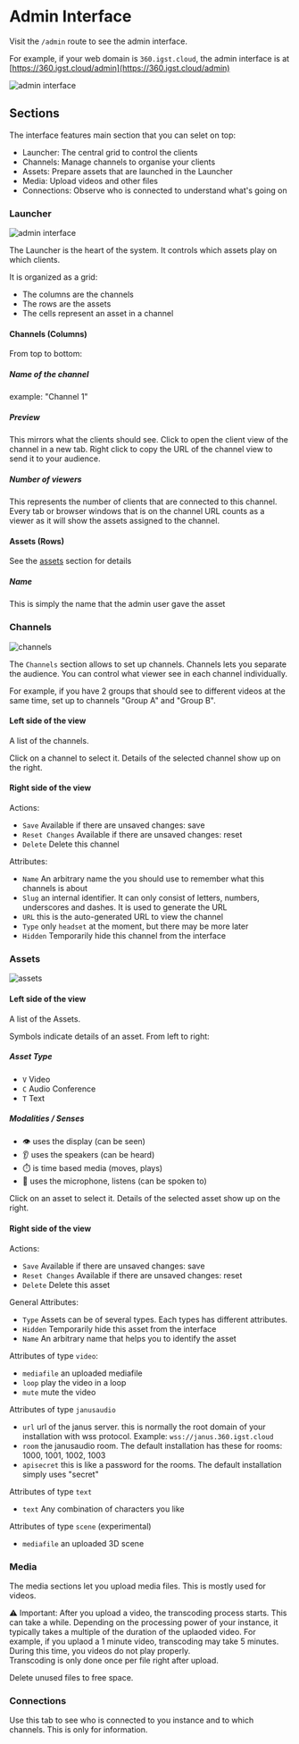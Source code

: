 # Admin Interface

Visit the `/admin` route to see the admin interface.

For example, if your web domain is `360.igst.cloud`, the admin interface is at [https://360.igst.cloud/admin](https://360.igst.cloud/admin)

![admin interface](_media/admin_interface_sections.png)

## Sections

The interface features main section that you can selet on top:

- Launcher: The central grid to control the clients
- Channels: Manage channels to organise your clients
- Assets: Prepare assets that are launched in the Launcher
- Media: Upload videos and other files
- Connections: Observe who is connected to understand what's going on

### Launcher

![admin interface](_media/admin_interface_launcher.png)

The Launcher is the heart of the system. It controls which assets play on which clients.

It is organized as a grid:
- The columns are the channels
- The rows are the assets
- The cells represent an asset in a channel

#### Channels (Columns)

From top to bottom:

##### Name of the channel

example: "Channel 1"

##### Preview

This mirrors what the clients should see. Click to open the client view of the channel in a new tab. Right click to copy the URL of the channel view to send it to your audience.

##### Number of viewers

This represents the number of clients that are connected to this channel. Every tab or browser windows that is on the channel URL counts as a viewer as it will show the assets assigned to the channel.

#### Assets (Rows)

See the [assets](#assets) section for details

##### Name

This is simply the name that the admin user gave the asset

### Channels

![channels](_media/admin_interface_channels.png)

The `Channels` section allows to set up channels. Channels lets you separate the audience. You can control what viewer see in each channel individually.

For example, if you have 2 groups that should see to different videos at the same time, set up to channels "Group A" and "Group B".

#### Left side of the view

A list of the channels.

Click on a channel to select it. Details of the selected channel show up on the right.

#### Right side of the view

Actions:
- `Save` Available if there are unsaved changes: save
- `Reset Changes` Available if there are unsaved changes: reset
- `Delete` Delete this channel


Attributes:
- `Name` An arbitrary name the you should use to remember what this channels is about
- `Slug` an internal identifier. It can only consist of letters, numbers, underscores and dashes. It is used to generate the URL
- `URL` this is the auto-generated URL to view the channel
- `Type` only `headset` at the moment, but there may be more later
- `Hidden` Temporarily hide this channel from the interface

### Assets

![assets](_media/admin_interface_assets.png)

#### Left side of the view

A list of the Assets.

Symbols indicate details of an asset. From left to right:

##### Asset Type

- `V` Video
- `C` Audio Conference
- `T` Text

##### Modalities / Senses

- 👁️ uses the display (can be seen)
- 👂 uses the speakers (can be heard)
- ⏱️ is time based media (moves, plays)
- 👄 uses the microphone, listens (can be spoken to)

Click on an asset to select it. Details of the selected asset show up on the right.

#### Right side of the view

Actions:
- `Save` Available if there are unsaved changes: save
- `Reset Changes` Available if there are unsaved changes: reset
- `Delete` Delete this asset

General Attributes:
- `Type` Assets can be of several types. Each types has different attributes.
- `Hidden` Temporarily hide this asset from the interface
- `Name` An arbitrary name that helps you to identify the asset

Attributes of type `video`:

- `mediafile` an uploaded mediafile
- `loop` play the video in a loop
- `mute` mute the video

Attributes of type `janusaudio`

- `url` url of the janus server. this is normally the root domain of your installation with wss protocol. Example: `wss://janus.360.igst.cloud`
- `room` the janusaudio room. The default installation has these for rooms: 1000, 1001, 1002, 1003
- `apisecret` this is like a password for the rooms. The default installation simply uses "secret"

Attributes of type `text`

- `text` Any combination of characters you like

Attributes of type `scene` (experimental)

- `mediafile` an uploaded 3D scene

### Media

The media sections let you upload media files. This is mostly used for videos.

⚠️ Important: After you upload a video, the transcoding process starts. This can take a while. Depending on the processing power of your instance, it typically takes a multiple of the duration of the uplaoded video. For example, if you uplaod a 1 minute video, transcoding may take 5 minutes. During this time, you videos do not play properly.  
Transcoding is only done once per file right after upload.

Delete unused files to free space.

### Connections

Use this tab to see who is connected to you instance and to which channels. This is only for information.
